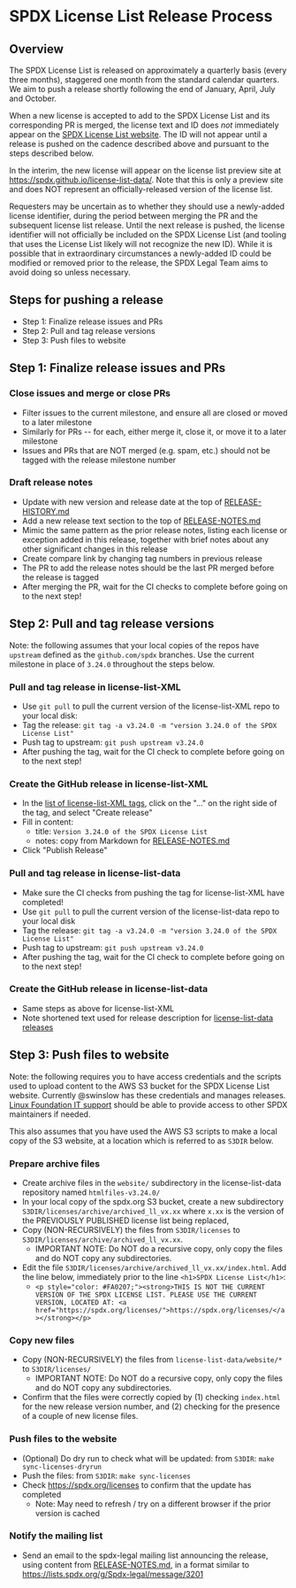 # SPDX License List Release Process

## Overview

The SPDX License List is released on approximately a quarterly basis (every three months), staggered one month from the standard calendar quarters. We aim to push a release shortly following the end of January, April, July and October.

When a new license is accepted to add to the SPDX License List and its corresponding PR is merged, the license text and ID does _not_ immediately appear on the [SPDX License List website](https://spdx.org/licenses). The ID will not appear until a release is pushed on the cadence described above and pursuant to the steps described below.

In the interim, the new license will appear on the license list preview site at https://spdx.github.io/license-list-data/. Note that this is only a preview site and does NOT represent an officially-released version of the license list.

Requesters may be uncertain as to whether they should use a newly-added license identifier, during the period between merging the PR and the subsequent license list release. Until the next release is pushed, the license identifier will not officially be included on the SPDX License List (and tooling that uses the License List likely will not recognize the new ID). While it is possible that in extraordinary circumstances a newly-added ID could be modified or removed prior to the release, the SPDX Legal Team aims to avoid doing so unless necessary.

## Steps for pushing a release

* Step 1: Finalize release issues and PRs
* Step 2: Pull and tag release versions
* Step 3: Push files to website

## Step 1: Finalize release issues and PRs

### Close issues and merge or close PRs

* Filter issues to the current milestone, and ensure all are closed or moved to a later milestone
* Similarly for PRs -- for each, either merge it, close it, or move it to a later milestone
* Issues and PRs that are NOT merged (e.g. spam, etc.) should not be tagged with the release milestone number

### Draft release notes

* Update with new version and release date at the top of [RELEASE-HISTORY.md](../RELEASE-HISTORY.md)
* Add a new release text section to the top of [RELEASE-NOTES.md](../RELEASE-NOTES.md)
* Mimic the same pattern as the prior release notes, listing each license or exception added in this release, together with brief notes about any other significant changes in this release
* Create compare link by changing tag numbers in previous release
* The PR to add the release notes should be the last PR merged before the release is tagged
* After merging the PR, wait for the CI checks to complete before going on to the next step!

## Step 2: Pull and tag release versions

Note: the following assumes that your local copies of the repos have `upstream` defined as the `github.com/spdx` branches. Use the current milestone in place of `3.24.0` throughout the steps below.

### Pull and tag release in license-list-XML

* Use `git pull` to pull the current version of the license-list-XML repo to your local disk:
* Tag the release: `git tag -a v3.24.0 -m "version 3.24.0 of the SPDX License List"`
* Push tag to upstream: `git push upstream v3.24.0`
* After pushing the tag, wait for the CI check to complete before going on to the next step!

### Create the GitHub release in license-list-XML

* In the [list of license-list-XML tags](https://github.com/spdx/license-list-XML/tags), click on the "..." on the right side of the tag, and select "Create release"
* Fill in content:
  * title: `Version 3.24.0 of the SPDX License List`
  * notes: copy from Markdown for [RELEASE-NOTES.md](https://raw.githubusercontent.com/spdx/license-list-XML/main/RELEASE-NOTES.md)
* Click "Publish Release"

### Pull and tag release in license-list-data

* Make sure the CI checks from pushing the tag for license-list-XML have completed!
* Use `git pull` to pull the current version of the license-list-data repo to your local disk
* Tag the release: `git tag -a v3.24.0 -m "version 3.24.0 of the SPDX License List"`
* Push tag to upstream: `git push upstream v3.24.0`
* After pushing the tag, wait for the CI check to complete before going on to the next step!

### Create the GitHub release in license-list-data

* Same steps as above for license-list-XML
* Note shortened text used for release description for [license-list-data releases](https://github.com/spdx/license-list-data/releases)

## Step 3: Push files to website

Note: the following requires you to have access credentials and the scripts used to upload content to the AWS S3 bucket for the SPDX License List website. Currently @swinslow has these credentials and manages releases. [Linux Foundation IT support](https://support.linuxfoundation.org) should be able to provide access to other SPDX maintainers if needed.

This also assumes that you have used the AWS S3 scripts to make a local copy of the S3 website, at a location which is referred to as `S3DIR` below.

### Prepare archive files

* Create archive files in the `website/` subdirectory in the license-list-data repository named `htmlfiles-v3.24.0/`
* In your local copy of the spdx.org S3 bucket, create a new subdirectory `S3DIR/licenses/archive/archived_ll_vx.xx` where `x.xx` is the version of the PREVIOUSLY PUBLISHED license list being replaced,
* Copy (NON-RECURSIVELY) the files from `S3DIR/licenses` to `S3DIR/licenses/archive/archived_ll_vx.xx`.
  * IMPORTANT NOTE: Do NOT do a recursive copy, only copy the files and do NOT copy any subdirectories.
* Edit the file `S3DIR/licenses/archive/archived_ll_vx.xx/index.html`. Add the line below, immediately prior to the line `<h1>SPDX License List</h1>`:
  * `<p style="color: #FA0207;"><strong>THIS IS NOT THE CURRENT VERSION OF THE SPDX LICENSE LIST. PLEASE USE THE CURRENT VERSION, LOCATED AT: <a href="https://spdx.org/licenses/">https://spdx.org/licenses/</a></strong></p>`

### Copy new files

* Copy (NON-RECURSIVELY) the files from `license-list-data/website/*` to `S3DIR/licenses/`
  * IMPORTANT NOTE: Do NOT do a recursive copy, only copy the files and do NOT copy any subdirectories.
* Confirm that the files were correctly copied by (1) checking `index.html` for the new release version number, and (2) checking for the presence of a couple of new license files.

### Push files to the website

* (Optional) Do dry run to check what will be updated: from `S3DIR`: `make sync-licenses-dryrun`
* Push the files: from `S3DIR`: `make sync-licenses`
* Check https://spdx.org/licenses to confirm that the update has completed
  * Note: May need to refresh / try on a different browser if the prior version is cached

### Notify the mailing list

* Send an email to the spdx-legal mailing list announcing the release, using content from [RELEASE-NOTES.md](../RELEASE-NOTES.md), in a format similar to https://lists.spdx.org/g/Spdx-legal/message/3201
